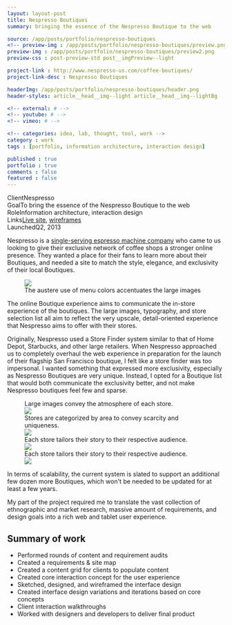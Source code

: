 ```yaml
---
layout: layout-post
title: Nespresso Boutiques
summary: bringing the essence of the Nespresso Boutique to the web 

source: /app/posts/portfolio/nespresso-boutiques
<!-- preview-img : /app/posts/portfolio/nespresso-boutiques/preview.png -->
preview-img : /app/posts/portfolio/nespresso-boutiques/preview2.png
preview-css : post-preview-std post__imgPreview--light

project-link : http://www.nespresso-us.com/coffee-boutiques/
project-link-desc : Nespresso Boutiques

headerImg: /app/posts/portfolio/nespresso-boutiques/header.png
header-styles: article__head__img--light article__head__img--lightBg

<!-- external: # -->
<!-- youtube: # -->
<!-- vimeo: # -->

<!-- categories: idea, lab, thought, tool, work -->
category : work
tags : [portfolio, information architecture, interaction design]

published : true
portfolio : true
comments : false
featured : false
---
```


<div class="callout">
  <div class="callout--row">
     <span class="title">Client</span><span class="content">Nespresso</span>
  </div>

  <div class="callout--row">
     <span class="title">Goal</span><span class="content">To bring the essence of the Nespresso Boutique to the web</span>
  </div>

  <div class="callout--row">
     <span class="title">Role</span><span class="content">Information architecture, interaction design</span>
  </div>

  <div class="callout--row">
     <span class="title">Links</span><span class="content"><a href="http://www.nespresso-us.com/coffee-boutiques/">Live site</a>, <a href="http://share.axure.com/3GTDZ6/">wireframes</a></span>
  </div>

  <div class="callout--row">
     <span class="title">Launched</span><span class="content">Q2, 2013</span>
  </div>
</div>



<p class="dropcap">Nespresso is a <a href="http://www.nespresso-us.com/boutique/">single-serving espresso machine company</a> who came to us looking to give their exclusive network of coffee shops a stronger online presence. They wanted a place for their fans to learn more about their Boutiques, and needed a site to match the style, elegance, and exclusivity of their local Boutiques.</p>

<figure class="figure-wide"><a href="{{page.source}}/nespresso-home.png">
<img src="{{page.source}}/nespresso-home_sm.png" /></a><figcaption>The austere use of menu colors accentuates the large images</figcaption>
</figure>

The online Boutique experience aims to communicate the in-store experience of the boutiques. The large images, typography, and store selection list all aim to reflect the very upscale, detail-oriented experience that Nespresso aims to offer with their stores. 

Originally, Nespresso used a Store Finder system similar to that of Home Depot, Starbucks, and other large retailers. When Nespresso approached us to completely overhaul the web experience in preparation for the launch of their flagship San Francisco boutique, I felt like a store finder was too impersonal. I wanted something that expressed more exclusivity, especially as Nespresso Boutiques are very unique. Instead, I opted for a Boutique list that would both communicate the exclusivity better, and not make Nespresso boutiques feel few and sparse. 


<figure class="figure-wide">
  <div class="royalSlider rsMinW show-adjacent slider ">
    <div class="rsContent">
      <img class="rsImg" src="{{page.source}}/gallery.png" alt="" >
      <div class="rsCaption">Large images convey the atmosphere of each store.</div>
      <img src="{{page.source}}/gallery.png" class="rsTmb" />
    </div>
    <div class="rsContent">
      <img class="rsImg" src="{{page.source}}/stores.png" alt="" >
      <div class="rsCaption">Stores are categorized by area to convey scarcity and uniqueness.</div>
      <img src="{{page.source}}/stores.png" class="rsTmb" />
    </div>
    <div class="rsContent">
      <img class="rsImg" src="{{page.source}}/store.png" alt="" >
      <div class="rsCaption">Each store tailors their story to their respective audience.</div>
      <img src="{{page.source}}/store.png" class="rsTmb" />
    </div>
    <div class="rsContent">
      <img class="rsImg" src="{{page.source}}/5.png" alt="" >
      <div class="rsCaption">Each store tailors their story to their respective audience.</div>
      <img src="{{page.source}}/5.png" class="rsTmb" />
    </div>
  </div>
</figure>


In terms of scalability, the current system is slated to support an additional few dozen more Boutiques, which won't be needed to be updated for at least a few years. 

My part of the project required me to translate the vast collection of ethnographic and market research, massive amount of requirements, and design goals into a rich web and tablet user experience.


<div class="callout">
  <h2 class="no-margin">Summary of work</h2>
  <div class="callout--row">
    <ul>
      <li>Performed rounds of content and requirement audits</li>
      <li>Created a requirements &amp; site map</li>
      <li>Created a content grid for clients to populate content</li>
      <li>Created core interaction concept for the user experience</li>
      <li>Sketched, designed, and wireframed the interface design</li>
      <li>Created interface design variations and iterations based on core concepts</li>
      <li>Client interaction walkthroughs</li>
      <li>Worked with designers and developers to deliver final product</li>
    </ul>
  </div>
</div>



